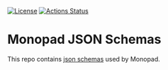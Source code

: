 [![License](https://img.shields.io/badge/License-Apache_2.0-blue.svg)](https://opensource.org/licenses/Apache-2.0)
[![Actions Status](https://github.com/monopad/monopad-json/workflows/validate-schema/badge.svg)](https://github.com/monopad/monopad-json/actions)

#  Monopad JSON Schemas

This repo contains [json schemas](https://json-schema.org/) used by Monopad.

